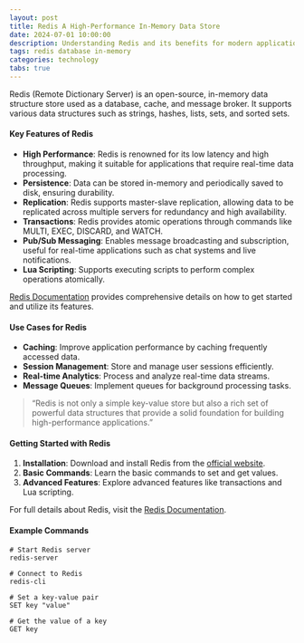 ```yaml
---
layout: post
title: Redis A High-Performance In-Memory Data Store
date: 2024-07-01 10:00:00
description: Understanding Redis and its benefits for modern applications
tags: redis database in-memory
categories: technology
tabs: true
---
```


Redis (Remote Dictionary Server) is an open-source, in-memory data structure store used as a database, cache, and
message broker. It supports various data structures such as strings, hashes, lists, sets, and sorted sets.

#### Key Features of Redis

- **High Performance**: Redis is renowned for its low latency and high throughput, making it suitable for applications
  that require real-time data processing.
- **Persistence**: Data can be stored in-memory and periodically saved to disk, ensuring durability.
- **Replication**: Redis supports master-slave replication, allowing data to be replicated across multiple servers for
  redundancy and high availability.
- **Transactions**: Redis provides atomic operations through commands like MULTI, EXEC, DISCARD, and WATCH.
- **Pub/Sub Messaging**: Enables message broadcasting and subscription, useful for real-time applications such as chat
  systems and live notifications.
- **Lua Scripting**: Supports executing scripts to perform complex operations atomically.

[Redis Documentation](https://redis.io/documentation) provides comprehensive details on how to get started and utilize
its features.

#### Use Cases for Redis

- **Caching**: Improve application performance by caching frequently accessed data.
- **Session Management**: Store and manage user sessions efficiently.
- **Real-time Analytics**: Process and analyze real-time data streams.
- **Message Queues**: Implement queues for background processing tasks.

> “Redis is not only a simple key-value store but also a rich set of powerful data structures that provide a solid
> foundation for building high-performance applications.”

#### Getting Started with Redis

1. **Installation**: Download and install Redis from the [official website](https://redis.io/download).
2. **Basic Commands**: Learn the basic commands to set and get values.
3. **Advanced Features**: Explore advanced features like transactions and Lua scripting.

For full details about Redis, visit the [Redis Documentation](https://redis.io/documentation).

#### Example Commands

```shell
# Start Redis server
redis-server

# Connect to Redis
redis-cli

# Set a key-value pair
SET key "value"

# Get the value of a key
GET key
```
